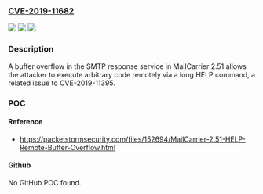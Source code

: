 ### [CVE-2019-11682](https://cve.mitre.org/cgi-bin/cvename.cgi?name=CVE-2019-11682)
![](https://img.shields.io/static/v1?label=Product&message=n%2Fa&color=blue)
![](https://img.shields.io/static/v1?label=Version&message=n%2Fa&color=blue)
![](https://img.shields.io/static/v1?label=Vulnerability&message=n%2Fa&color=brighgreen)

### Description

A buffer overflow in the SMTP response service in MailCarrier 2.51 allows the attacker to execute arbitrary code remotely via a long HELP command, a related issue to CVE-2019-11395.

### POC

#### Reference
- https://packetstormsecurity.com/files/152694/MailCarrier-2.51-HELP-Remote-Buffer-Overflow.html

#### Github
No GitHub POC found.

